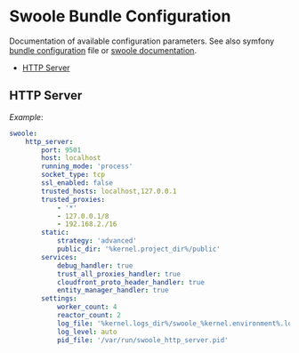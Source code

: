 # Swoole Bundle Configuration
Documentation of available configuration parameters. See also symfony [bundle configuration](./../src/Bridge/Symfony/Bundle/DependencyInjection/Configuration.php) file or [swoole documentation](https://github.com/swoole/swoole-docs/tree/master/modules).
- [HTTP Server](#http-server)

## HTTP Server

*Example*:
```yaml
swoole:
    http_server:
        port: 9501
        host: localhost
        running_mode: 'process'
        socket_type: tcp
        ssl_enabled: false
        trusted_hosts: localhost,127.0.0.1
        trusted_proxies: 
            - '*'
            - 127.0.0.1/8
            - 192.168.2./16
        static:
            strategy: 'advanced'
            public_dir: '%kernel.project_dir%/public'
        services:
            debug_handler: true
            trust_all_proxies_handler: true
            cloudfront_proto_header_handler: true
            entity_manager_handler: true
        settings:
            worker_count: 4
            reactor_count: 2
            log_file: '%kernel.logs_dir%/swoole_%kernel.environment%.log'
            log_level: auto
            pid_file: '/var/run/swoole_http_server.pid'
```
